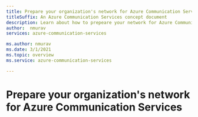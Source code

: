 ```yaml
---
title: Prepare your organization's network for Azure Communication Services
titleSuffix: An Azure Communication Services concept document
description: Learn about how to prepeare your network for Azure Communication Services
author:  nmurav
services: azure-communication-services

ms.author: nmurav
ms.date: 3/1/2021
ms.topic: overview
ms.service: azure-communication-services

---
```



# Prepare your organization's network for Azure Communication Services
